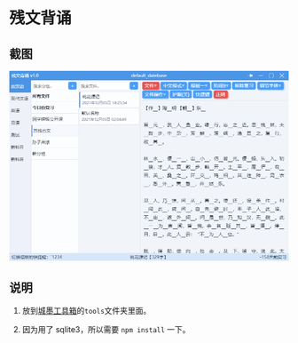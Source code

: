 # 残文背诵

## 截图

![main](./screenshot/Snipaste_2022-04-16_08-04-26.png)

## 说明

1. 放到[城墨工具箱](https://github.com/Pzc-Neo/chmTools)的`tools`文件夹里面。

2. 因为用了 sqlite3，所以需要 `npm install` 一下。
